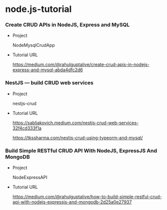 # node.js-tutorial

### Create CRUD APIs in NodeJS, Express and MySQL

- Project

  NodeMysqlCrudApp

- Tutorial URL

  https://medium.com/@rahulguptalive/create-crud-apis-in-nodejs-express-and-mysql-abda4dfc2d6

### NestJS — build CRUD web services

- Project

  nestjs-crud
  
- Tutorial URL

  https://sabljakovich.medium.com/nestjs-crud-web-services-32f4cd333f1a
  
  https://tkssharma.com/nestjs-crud-using-typeorm-and-mysql/
  
### Build Simple RESTful CRUD API With NodeJS, ExpressJS And MongoDB

- Project

  NodeExpressAPI
  
- Tutorial URL

  https://medium.com/@rahulguptalive/how-to-build-simple-restful-crud-api-with-nodejs-expressjs-and-mongodb-2d25a0e27937
